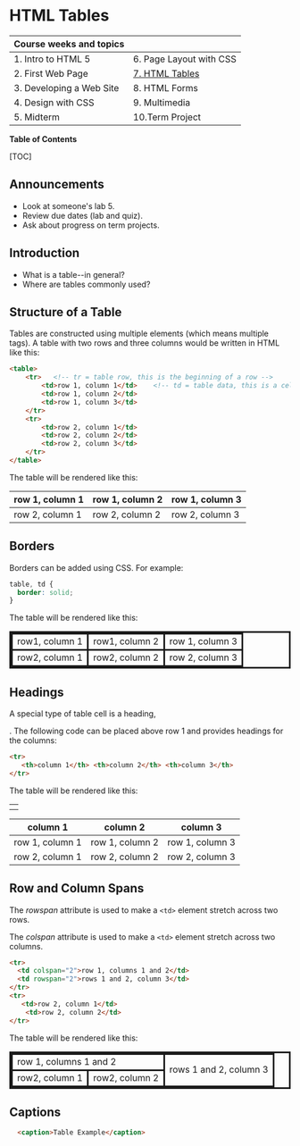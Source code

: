 # HTML Tables

| Course weeks and topics  |                         |
| ------------------------ | ----------------------- |
| 1. Intro to HTML 5       | 6. Page Layout with CSS |
| 2. First Web Page        | <u>7. HTML Tables</u>   |
| 3. Developing a Web Site | 8. HTML Forms           |
| 4. Design with CSS       | 9. Multimedia           |
| 5. Midterm               | 10.Term Project         |



**Table of Contents**

[TOC]

## Announcements

- Look at someone's lab 5.
- Review due dates (lab and quiz).
- Ask about progress on term projects.



## Introduction

- What is a table--in general?
- Where are tables commonly used?



## Structure of a Table

Tables are constructed using multiple elements (which means multiple tags). A table with two rows and three columns would be written in HTML like this:

```html
<table>
    <tr>   <!-- tr = table row, this is the beginning of a row -->
        <td>row 1, column 1</td>    <!-- td = table data, this is a cell -->
        <td>row 1, column 2</td>
        <td>row 1, column 3</td>
    </tr>
    <tr>
        <td>row 2, column 1</td> 
        <td>row 2, column 2</td> 
        <td>row 2, column 3</td>
    </tr>
</table>
```



The table  will be rendered like this:

| row 1, column 1 | row 1, column 2 | row 1, column 3 |
| --------------- | --------------- | --------------- |
| row 2, column 1 | row 2, column 2 | row 2, column 3 |



## Borders

Borders can be added using CSS. For example:

```css
table, td {
  border: solid;
}
```



The table will be rendered like this:

<table style="border: solid">
  <tr><td style="border: solid">row1, column 1</td>
  <td style="border: solid">row1, column 2</td>
  <td style="border: solid">row 1, column 3</td></tr>
  <tr><td style="border: solid">row2, column 1</td>
  <td style="border: solid">row2, column 2</td>
  <td style="border: solid">row 2, column 3</td></tr>
 <table>



## Headings

A special type of table cell is a heading, <th></th>. The following code can be placed above row 1 and provides headings for the columns:

```html
<tr>
   <th>column 1</th> <th>column 2</th> <th>column 3</th>
</tr>
```



The table will be rendered like this:

| column 1        | column 2        | column 3        |
| --------------- | --------------- | --------------- |
| row 1, column 1 | row 1, column 2 | row 1, column 3 |
| row 2, column 1 | row 2, column 2 | row 2, column 3 |



## Row and Column Spans

The *rowspan* attribute is used to make a `<td>` element stretch across two rows.

The *colspan* attribute is used to make a `<td>` element stretch across two columns. 

```html
<tr>                           
  <td colspan="2">row 1, columns 1 and 2</td>   
  <td rowspan="2">rows 1 and 2, column 3</td>
</tr>
<tr>
   <td>row 2, column 1</td>
    <td>row 2, column 2</td>
</tr>
```



The table will be rendered like this:

<table style="border: solid">
  <tr>
    <td colspan="2" style="border: solid">row 1, columns 1 and 2</td>
    <td rowspan="2" style="border: solid">rows 1 and 2, column 3</td>
  </tr>
  <tr>
    <td style="border: solid">row2, column 1</td>
    <td style="border: solid">row2, column 2</td>
  </tr>
 <table>


## Captions

```html
  <caption>Table Example</caption>
```


